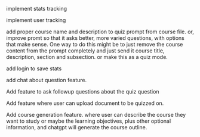 implement stats tracking

implement user tracking

add proper course name and description to quiz prompt from course file. or, improve promt so that it asks better, more varied questions, with options that make sense.
One way to do this might be to just remove the course content from the prompt completely and just send it course title, description, section and subsection. or make this as a quiz mode.

add login to save stats

add chat about question feature.

Add feature to ask followup questions about the quiz question

Add feature where user can upload document to be quizzed on.

Add course generation feature. where user can describe the course they want to study or maybe the learning objectives, plus other optional information, and chatgpt will generate the course outline.



